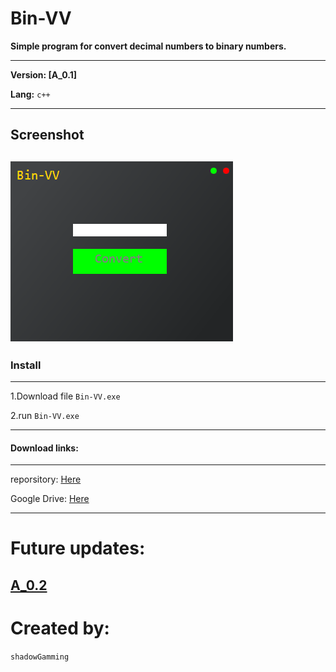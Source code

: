 # Bin-VV
   __Simple program for convert decimal numbers to binary numbers.__ <br>

   ---

__Version: [A_0.1]__

__Lang:__ ```c++```

  ---
## Screenshot

![Screen](/img/screenShot.png)
---

### Install

---

 1.Download file ```Bin-VV.exe```

 2.run ```Bin-VV.exe```
 
 ---
 
#### Download links:

---

 reporsitory: [Here](https://github.com/shadowGamming/Bin-VV/blob/master/program/BINV.exe)

 Google Drive: [Here](https://drive.google.com/file/d/1TYlNtbjumy1Y1m0HNZt58FN3pRiNuAni/view?usp=sharing)
 
 ---

# Future updates:
   [A_0.2](Updates/A_0.2.md)
   ---
 
# Created by:
```shadowGamming```
